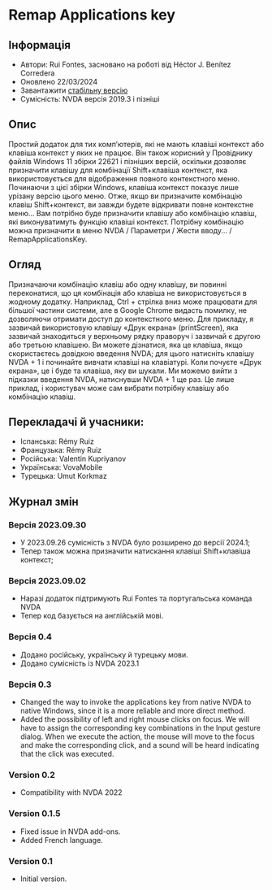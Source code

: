# Remap Applications key


## Інформація
* Автори: Rui Fontes, засновано на роботі від Héctor J. Benítez Corredera
* Оновлено 22/03/2024
* Завантажити [стабільну версію][1]
* Сумісність: NVDA версія 2019.3 і пізніші


## Опис
Простий додаток для тих комп’ютерів, які не мають клавіші контекст або клавіша контекст у яких не працює.
Він також корисний у Провіднику файлів Windows 11 збірки 22621 і пізніших версій, оскільки дозволяє призначити клавішу для комбінації Shift+клавіша контекст, яка використовується для відображення повного контекстного меню. Починаючи з цієї збірки Windows, клавіша контекст показує лише урізану версію цього меню.
Отже, якщо ви призначите комбінацію клавіш Shift+контекст, ви завжди будете відкривати повне контекстне меню...
Вам потрібно буде призначити клавішу або комбінацію клавіш, які виконуватимуть функцію клавіші контекст.
Потрібну комбінацію можна призначити в меню NVDA / Параметри / Жести вводу... / RemapApplicationsKey.


## Огляд
Призначаючи комбінацію клавіш або одну клавішу, ви повинні переконатися, що ця комбінація або клавіша не використовується в жодному додатку.
Наприклад, Ctrl + стрілка вниз може працювати для більшої частини системи, але в Google Chrome видасть помилку, не дозволяючи отримати доступ до контекстного меню.
Для прикладу, я зазвичай використовую клавішу «Друк екрана» (printScreen), яка зазвичай знаходиться у верхньому рядку праворуч і зазвичай є другою або третьою клавішею.
Ви можете дізнатися, яка це клавіша, якщо скористаєтесь довідкою введення NVDA; для цього натисніть клавішу NVDA + 1 і починайте вивчати клавіші на клавіатурі. Коли почуєте «Друк екрана», це і буде та клавіша, яку ви шукали. Ми можемо вийти з підказки введення NVDA, натиснувши NVDA + 1 ще раз.
Це лише приклад, і користувач може сам вибрати потрібну клавішу або комбінацію клавіш.


## Перекладачі й учасники:
* Іспанська: Rémy Ruiz
* Французька: Rémy Ruiz
* Російська: Valentin Kupriyanov
* Українська: VovaMobile
* Турецька: Umut Korkmaz


## Журнал змін


### Версія 2023.09.30
* У 2023.09.26 сумісність з NVDA було розширено до версії 2024.1;
* Тепер також можна призначити натискання клавіші Shift+клавіша контекст;

### Версія 2023.09.02
* Наразі додаток підтримують Rui Fontes та португальська команда NVDA
* Тепер код базується на англійській мові.


### Версія 0.4
* Додано російську, українську й турецьку мови.
* Додано сумісність із NVDA 2023.1


### Версія 0.3
* Changed the way to invoke the applications key from native NVDA to native Windows, since it is a more reliable and more direct method.
* Added the possibility of left and right mouse clicks on focus.
We will have to assign the corresponding key combinations in the Input gesture dialog.
When we execute the action, the mouse will move to the focus and make the corresponding click, and a sound will be heard indicating that the click was executed.


### Version 0.2
* Compatibility with NVDA 2022


### Version 0.1.5
* Fixed issue in NVDA add-ons.
* Added French language.


### Version 0.1
* Initial version.

[1]: https://github.com/ruifontes/RemapKeyAplication-para-NVDA/releases/download/2024.03.22/remapApplicationsKey-2024.03.22.nvda-addon
